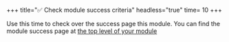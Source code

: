 +++
title="✅ Check module success criteria"
headless="true"
time= 10
+++

Use this time to check over the success page this module.
You can find the module success page at [the top level of your module](../../success)
